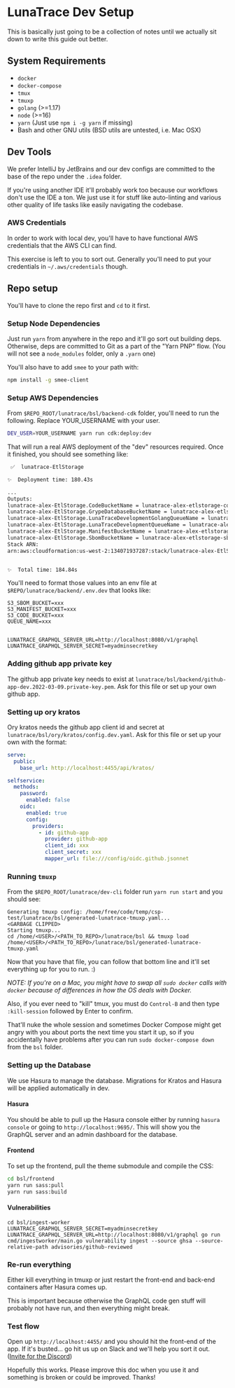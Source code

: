 <!--
  ~ Copyright by LunaSec (owned by Refinery Labs, Inc)
  ~
  ~ Licensed under the Creative Commons Attribution-ShareAlike 4.0 International
  ~ (the "License"); you may not use this file except in compliance with the
  ~ License. You may obtain a copy of the License at
  ~
  ~ https://creativecommons.org/licenses/by-sa/4.0/legalcode
  ~
  ~ See the License for the specific language governing permissions and
  ~ limitations under the License.
  ~
-->
# LunaTrace Dev Setup

This is basically just going to be a collection of notes until we actually sit down to write this guide out better.

## System Requirements

- `docker`
- `docker-compose`
- `tmux`
- `tmuxp`
- `golang` (>=1.17)
- `node` (>=16)
- `yarn` (Just use `npm i -g yarn` if missing)
- Bash and other GNU utils (BSD utils are untested, i.e. Mac OSX)

## Dev Tools

We prefer IntelliJ by JetBrains and our dev configs are committed to the base of the repo under the `.idea` folder.

If you're using another IDE it'll probably work too because our workflows don't use the IDE a ton. We just use it for
stuff like auto-linting and various other quality of life tasks like easily navigating the codebase.

### AWS Credentials

In order to work with local dev, you'll have to have functional AWS credentials that the AWS CLI can find.

This exercise is left to you to sort out. Generally you'll need to put your credentials in `~/.aws/credentials` though.

## Repo setup

You'll have to clone the repo first and `cd` to it first.

### Setup Node Dependencies

Just run `yarn` from anywhere in the repo and it'll go sort out building deps. Otherwise, deps are committed to Git as
a part of the "Yarn PNP" flow. (You will not see a `node_modules` folder, only a `.yarn` one)

You'll also have to add `smee` to your path with:

```sh
npm install -g smee-client
```

### Setup AWS Dependencies

From `$REPO_ROOT/lunatrace/bsl/backend-cdk` folder, you'll need to run the following. Replace YOUR_USERNAME with your user.
```sh
DEV_USER=YOUR_USERNAME yarn run cdk:deploy:dev
```

That will run a real AWS deployment of the "dev" resources required. Once it finished, you should see something like:

```sh
 ✅  lunatrace-EtlStorage

✨  Deployment time: 180.43s

...
Outputs:
lunatrace-alex-EtlStorage.CodeBucketName = lunatrace-alex-etlstorage-codebucketff4c7ad6-8c1wq1jf24k1
lunatrace-alex-EtlStorage.GrypeDatabaseBucketName = lunatrace-alex-etlstorag-grypedatabasebucketddd6c-z6d8vsv2rhah
lunatrace-alex-EtlStorage.LunaTraceDevelopmentGolangQueueName = lunatrace-alex-EtlStorage-LunaTraceDevelopmentGolangQueue6299EB49-ECpdzqPHhJvy
lunatrace-alex-EtlStorage.LunaTraceDevelopmentQueueName = lunatrace-alex-EtlStorage-LunaTraceDevelopmentQueue04E796C2-7RDss2Nc8gt0
lunatrace-alex-EtlStorage.ManifestBucketName = lunatrace-alex-etlstorage-manifestbucket46c412a5-1b0kc5cys81er
lunatrace-alex-EtlStorage.SbomBucketName = lunatrace-alex-etlstorage-sbombucket8550fee8-1drqtwb7yf2dg
Stack ARN:
arn:aws:cloudformation:us-west-2:134071937287:stack/lunatrace-alex-EtlStorage/4655a320-cb37-11ec-a2b1-02772921f86f


✨  Total time: 184.84s
```

You'll need to format those values into an env file at `$REPO/lunatrace/backend/.env.dev` that looks like:

```env
S3_SBOM_BUCKET=xxx
S3_MANIFEST_BUCKET=xxx
S3_CODE_BUCKET=xxx
QUEUE_NAME=xxx


LUNATRACE_GRAPHQL_SERVER_URL=http://localhost:8080/v1/graphql
LUNATRACE_GRAPHQL_SERVER_SECRET=myadminsecretkey
```


### Adding github app private key

The github app private key needs to exist at `lunatrace/bsl/backend/github-app-dev.2022-03-09.private-key.pem`. Ask for this file or set up your own github app.

### Setting up ory kratos

Ory kratos needs the github app client id and secret at `lunatrace/bsl/ory/kratos/config.dev.yaml`. Ask for this file or set up your own with the format:
```yaml
serve:
  public:
    base_url: http://localhost:4455/api/kratos/

selfservice:
  methods:
    password:
      enabled: false
    oidc:
      enabled: true
      config:
        providers:
          - id: github-app
            provider: github-app
            client_id: xxx
            client_secret: xxx
            mapper_url: file:///config/oidc.github.jsonnet
```

### Running `tmuxp`

From the `$REPO_ROOT/lunatrace/dev-cli` folder run `yarn run start` and you should see:

```
Generating tmuxp config: /home/free/code/temp/csp-test/lunatrace/bsl/generated-lunatrace-tmuxp.yaml...
<GARBAGE CLIPPED>
Starting tmuxp...
cd /home/<USER>/<PATH_TO_REPO>/lunatrace/bsl && tmuxp load /home/<USER>/<PATH_TO_REPO>/lunatrace/bsl/generated-lunatrace-tmuxp.yaml
```

Now that you have that file, you can follow that bottom line and it'll set everything up for you to run. :)

_NOTE: If you're on a Mac, you might have to swap all `sudo docker` calls with `docker` because of differences in how the OS deals with Docker._

Also, if you ever need to "kill" tmux, you must do `Control-B` and then type `:kill-session` followed by Enter to confirm.

That'll nuke the whole session and sometimes Docker Compose might get angry with you about ports the next time you start
it up, so if you accidentally have problems after you can run `sudo docker-compose down` from the `bsl` folder.

### Setting up the Database

We use Hasura to manage the database. Migrations for Kratos and Hasura will be applied automatically in dev.

#### Hasura

You should be able to pull up the Hasura console either
by running `hasura console` or going to `http://localhost:9695/`. This will show you the GraphQL server and an admin
dashboard for the database.

#### Frontend

To set up the frontend, pull the theme submodule and compile the CSS:
```sh
cd bsl/frontend
yarn run sass:pull
yarn run sass:build
```

#### Vulnerabilities

```shell
cd bsl/ingest-worker
LUNATRACE_GRAPHQL_SERVER_SECRET=myadminsecretkey LUNATRACE_GRAPHQL_SERVER_URL=http://localhost:8080/v1/graphql go run cmd/ingestworker/main.go vulnerability ingest --source ghsa --source-relative-path advisories/github-reviewed
```

### Re-run everything

Either kill everything in tmuxp or just restart the front-end and back-end containers after Hasura comes up.

This is important because otherwise the GraphQL code gen stuff will probably not have run, and then everything might break.

### Test flow

Open up `http://localhost:4455/` and you should hit the front-end of the app. If it's busted... go hit us up on Slack
and we'll help you sort it out. 
([Invite for the Discord](https://discord.gg/2EbHdAR5w7))

Hopefully this works. Please improve this doc when you use it and something is broken or could be improved. Thanks!
